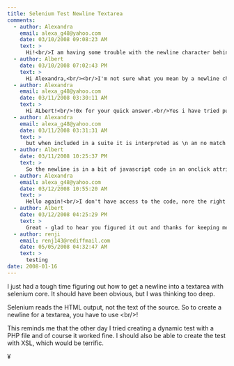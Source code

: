 ```yaml
---
title: Selenium Test Newline Textarea
comments:
  - author: Alexandra
    email: alexa_g48@yahoo.com
    date: 03/10/2008 09:08:23 AM
    text: >
      Hi!<br/>I am having some trouble with the newline character behind a button:<br/><br/>My test runs perfectly with Selenium IDE, but when i include it in a suite, it fails with "Element not found error", because it tries to find a text containig "\n" instead of<br/>Have you encountered such a situation? Is there any solution besides working with a button with no "newline" character behind?<br/>10x in advance
  - author: Albert
    date: 03/10/2008 07:02:43 PM
    text: >
      Hi Alexandra,<br/><br/>I'm not sure what you mean by a newline character behind a button. Could you be more specific?<br/><br/>Have you tried putting "&lt;br /&gt;" in the test suite instead of "\n"?
  - author: Alexandra
    email: alexa_g48@yahoo.com
    date: 03/11/2008 03:30:11 AM
    text: >
      Hi ALbert!<br/>!0x for your quick answer.<br/>Yes i have tried putting .<br/>I included my code in the previous comment, but since it is html, it doesn't appear...<br/>The link that is behind my button is generated in such a manner that it contains a newline character:<br/>---input type="submit" onclick="enableUpdate(true);HERE IS A NEWLINE CH<br/>setFields('75','bearer6','','','[]','5',this.form); setAction('populate');" ---<br/>Run on its own from the IDE the character is interepreted as &gt;br/
  - author: Alexandra
    email: alexa_g48@yahoo.com
    date: 03/11/2008 03:31:31 AM
    text: >
      but when included in a suite it is interpreted as \n an no match is found....<br/>Hope this is a bit more clear<br/>Alexandra
  - author: Albert
    date: 03/11/2008 10:25:37 PM
    text: >
      So the newline is in a bit of javascript code in an onclick attribute of the button element?<br/><br/>You could move the javascript code into a function somewhere else on the page, then not have a newline in the button...<br/><br/>Also, you could try using a character entity reference for the newline, which I believe is "&amp;#10;".
  - author: Alexandra
    email: alexa_g48@yahoo.com
    date: 03/12/2008 10:55:20 AM
    text: >
      Hello again!<br/>I don't have access to the code, nore the right to modify it... My boss asked for a solution that doesn't modify the code...<br/>I have finally made it by reffering to my button element through an xpath expression buitl differently tha the one Selenium IDE geenrated for me.<br/>I did that using Firebug-&gt;InspectElement-&gt;copy as xpath which gave a reference to my button that looks something like this: "//html/body/center/table/tbody/tr[3]/td/table/tbody/tr/td/div/div/form/div[2]/table/tbody/tr[6]/td/nobr/input".<br/>This does the trick for me! It now works in every way that I need it: as a suite inside the browser and in my Java test classes...<br/>thank you so much for your time!<br/>When i finish my task i will try your last hint and get back to you to tell you if it worked...<br/>Kind regards,<br/>Alexandra
  - author: Albert
    date: 03/12/2008 04:25:29 PM
    text: >
      Great - glad to hear you figured it out and thanks for keeping me informed of the solution.
  - author: renji
    email: renj143@rediffmail.com
    date: 05/05/2008 04:32:47 AM
    text: >
      testing
date: 2008-01-16
---
```

I just had a tough time figuring out how to get a newline into a textarea with selenium core. It should have been obvious, but I was thinking too deep.

Selenium reads the HTML output, not the text of the source. So to create a newline for a textarea, you have to use &lt;br/&gt;!

This reminds me that the other day I tried creating a dynamic test with a PHP file and of course it worked fine. I should also be able to create the test with XSL, which would be terrific.

¥

